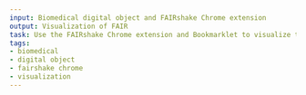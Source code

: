 ```yaml
---
input: Biomedical digital object and FAIRshake Chrome extension
output: Visualization of FAIR
task: Use the FAIRshake Chrome extension and Bookmarklet to visualize the FAIRshake insignia to determine the FAIR score of a biomedical digital object.
tags:
- biomedical
- digital object
- fairshake chrome
- visualization
---
```

